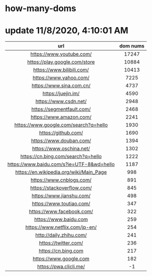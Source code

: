 # how-many-doms

# update 11/8/2020, 4:10:01 AM

url | dom nums
:-: | :-:
https://www.youtube.com/ | 17247
https://play.google.com/store | 10884
https://www.bilibili.com/ | 10413
https://www.yahoo.com/ | 7225
https://www.sina.com.cn/ | 4737
https://juejin.im/ | 4590
https://www.csdn.net/ | 2948
https://segmentfault.com/ | 2468
https://www.amazon.com/ | 2241
https://www.google.com/search?q=hello | 1930
https://github.com/ | 1690
https://www.douban.com/ | 1394
https://www.oschina.net/ | 1302
https://cn.bing.com/search?q=hello | 1222
https://www.baidu.com/s?ie=UTF-8&wd=hello | 1187
https://en.wikipedia.org/wiki/Main_Page | 998
https://www.cnblogs.com/ | 891
https://stackoverflow.com/ | 845
https://www.jianshu.com/ | 498
https://www.toutiao.com/ | 347
https://www.facebook.com/ | 322
https://www.baidu.com | 259
https://www.netflix.com/jp-en/ | 254
http://daily.zhihu.com/ | 241
https://twitter.com/ | 236
https://cn.bing.com | 217
https://www.google.com | 182
https://pwa.clicli.me/ | -1
